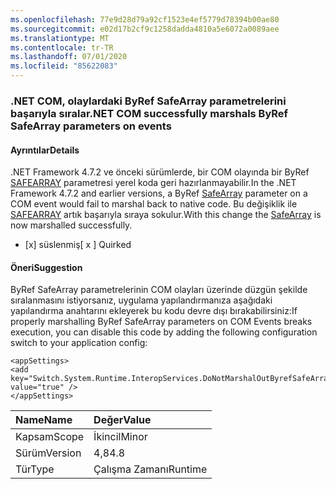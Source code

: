 ```yaml
---
ms.openlocfilehash: 77e9d28d79a92cf1523e4ef5779d78394b00ae80
ms.sourcegitcommit: e02d17b2cf9c1258dadda4810a5e6072a0089aee
ms.translationtype: MT
ms.contentlocale: tr-TR
ms.lasthandoff: 07/01/2020
ms.locfileid: "85622083"
---
```

### <a name="net-com-successfully-marshals-byref-safearray-parameters-on-events"></a><span data-ttu-id="43549-101">.NET COM, olaylardaki ByRef SafeArray parametrelerini başarıyla sıralar</span><span class="sxs-lookup"><span data-stu-id="43549-101">.NET COM successfully marshals ByRef SafeArray parameters on events</span></span>

#### <a name="details"></a><span data-ttu-id="43549-102">Ayrıntılar</span><span class="sxs-lookup"><span data-stu-id="43549-102">Details</span></span>

<span data-ttu-id="43549-103">.NET Framework 4.7.2 ve önceki sürümlerde, bir COM olayında bir ByRef [SAFEARRAY](https://docs.microsoft.com/windows/desktop/api/oaidl/ns-oaidl-safearray) parametresi yerel koda geri hazırlanmayabilir.</span><span class="sxs-lookup"><span data-stu-id="43549-103">In the .NET Framework 4.7.2 and earlier versions, a ByRef [SafeArray](https://docs.microsoft.com/windows/desktop/api/oaidl/ns-oaidl-safearray) parameter on a COM event would fail to marshal back to native code.</span></span>  <span data-ttu-id="43549-104">Bu değişiklik ile [SAFEARRAY](https://docs.microsoft.com/windows/desktop/api/oaidl/ns-oaidl-safearray) artık başarıyla sıraya sokulur.</span><span class="sxs-lookup"><span data-stu-id="43549-104">With this change the [SafeArray](https://docs.microsoft.com/windows/desktop/api/oaidl/ns-oaidl-safearray) is now marshalled successfully.</span></span><ul><li><span data-ttu-id="43549-105">[x] süslenmiş</span><span class="sxs-lookup"><span data-stu-id="43549-105">[ x ] Quirked</span></span></li></ul>

#### <a name="suggestion"></a><span data-ttu-id="43549-106">Öneri</span><span class="sxs-lookup"><span data-stu-id="43549-106">Suggestion</span></span>

<span data-ttu-id="43549-107">ByRef SafeArray parametrelerinin COM olayları üzerinde düzgün şekilde sıralanmasını istiyorsanız, uygulama yapılandırmanıza aşağıdaki yapılandırma anahtarını ekleyerek bu kodu devre dışı bırakabilirsiniz:</span><span class="sxs-lookup"><span data-stu-id="43549-107">If properly marshalling ByRef SafeArray parameters on COM Events breaks execution, you can disable this code by adding the following configuration switch to your application config:</span></span><pre><code class="lang-xml">&lt;appSettings&gt;&#13;&#10;&lt;add key=&quot;Switch.System.Runtime.InteropServices.DoNotMarshalOutByrefSafeArrayOnInvoke&quot; value=&quot;true&quot; /&gt;&#13;&#10;&lt;/appSettings&gt;&#13;&#10;</code></pre>

| <span data-ttu-id="43549-108">Name</span><span class="sxs-lookup"><span data-stu-id="43549-108">Name</span></span>    | <span data-ttu-id="43549-109">Değer</span><span class="sxs-lookup"><span data-stu-id="43549-109">Value</span></span>       |
|:--------|:------------|
| <span data-ttu-id="43549-110">Kapsam</span><span class="sxs-lookup"><span data-stu-id="43549-110">Scope</span></span>   |<span data-ttu-id="43549-111">İkincil</span><span class="sxs-lookup"><span data-stu-id="43549-111">Minor</span></span>|
|<span data-ttu-id="43549-112">Sürüm</span><span class="sxs-lookup"><span data-stu-id="43549-112">Version</span></span>|<span data-ttu-id="43549-113">4,8</span><span class="sxs-lookup"><span data-stu-id="43549-113">4.8</span></span>|
|<span data-ttu-id="43549-114">Tür</span><span class="sxs-lookup"><span data-stu-id="43549-114">Type</span></span>|<span data-ttu-id="43549-115">Çalışma Zamanı</span><span class="sxs-lookup"><span data-stu-id="43549-115">Runtime</span></span>|
